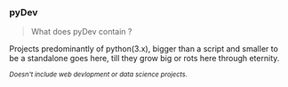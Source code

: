 ### pyDev

> What does pyDev contain ?

Projects predominantly of python(3.x), bigger than a script and smaller to be a standalone goes here, till they grow big or rots here through eternity. 

<sub> _Doesn't include web devlopment or data science projects._
